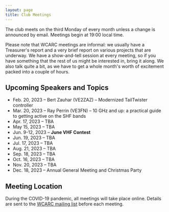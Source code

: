 ```yaml
---
layout: page
title: Club Meetings
---
```


The club meets on the third Monday of every month unless a change is
announced by email. Meetings begin at 19:00 local time.

Please note that WCARC meetings are informal: we usually have a
Treasurer's report and a very brief report on various projects that are
underway. We have a show-and-tell session at every meeting, so if you have
something that the rest of us might be interested in, bring it along. We also
talk quite a bit, as we have to get a whole month's worth of excitement packed
into a couple of hours.

## Upcoming Speakers and Topics

* Feb. 20, 2023 – Bert Zauhar (VE2ZAZ) – Modernized TailTwister controller
* Mar. 20, 2023 – Ray Perrin (VE3FN) – 10 GHz and up: a practical guide to getting active on the SHF bands
* Apr. 17, 2023 – TBA
* May 15, 2023 – TBA
* Jun. 9-12, 2023 – **June VHF Contest**
* Jun. 19, 2023 – TBA
* Jul. 17, 2023 – TBA
* Aug. 21, 2023 – TBA
* Sep. 18, 2023 – TBA
* Oct. 16, 2023 – TBA
* Nov. 20, 2023 – TBA
* Dec. 18, 2023 – Annual General Meeting and Christmas Party

## Meeting Location

During the COVID-19 pandemic, all meetings will take place online. Details are
sent to the [WCARC mailing list](https://groups.io/g/wcclist/topics) before each
meeting.
